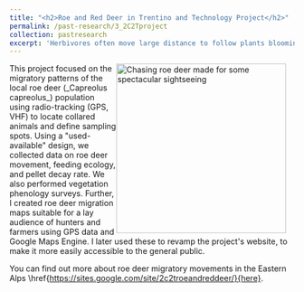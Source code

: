```yaml
---
title: "<h2>Roe and Red Deer in Trentino and Technology Project</h2>"
permalink: /past-research/3_2C2Tproject
collection: pastresearch
excerpt: 'Herbivores often move large distance to follow plants blooming waves. In a team of international researchers, we studied the migrations of roe deers in the Eastern Alps.'
---
```


<img src="../images/trentino.png" alt="Chasing roe deer made for some spectacular sightseeing" style = "width:300px;height:300px;margin-right:15px;float:right">
This project focused on the migratory patterns of the local roe deer (_Capreolus capreolus_) population using radio-tracking (GPS, VHF) to locate collared animals and define sampling spots. Using a "used-available" design, we collected data on roe deer movement, feeding ecology, and pellet decay rate. We also performed vegetation phenology surveys. Further, I created roe deer migration maps suitable for a lay audience of hunters and farmers using GPS data and Google Maps Engine. I later used these to revamp the project's website, to make it more easily accessible to the general public.

You can find out more about roe deer migratory movements in the Eastern Alps \href{https://sites.google.com/site/2c2troeandreddeer/}{here}.
